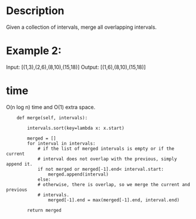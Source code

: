 # Description
Given a collection of intervals, merge all overlapping intervals.

# Example 2:

Input:  [(1,3),(2,6),(8,10),(15,18)]
Output: [(1,6),(8,10),(15,18)]

# time 
O(n log n) time and O(1) extra space.
```
    def merge(self, intervals):
        
        intervals.sort(key=lambda x: x.start)

        merged = []
        for interval in intervals:
            # if the list of merged intervals is empty or if the current
            # interval does not overlap with the previous, simply append it.
            if not merged or merged[-1].end< interval.start:
                merged.append(interval)
            else:
            # otherwise, there is overlap, so we merge the current and previous
            # intervals.
                merged[-1].end = max(merged[-1].end, interval.end)

        return merged

```
